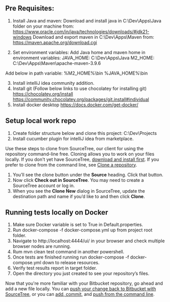## Pre Requisites:
1. Install Java and maven:
Download and install java in C:\Dev\Apps\Java folder on your machine from: https://www.oracle.com/in/java/technologies/downloads/#jdk21-windows
Download and export maven in C:\Dev\Apps\Maven from: https://maven.apache.org/download.cgi

2. Set environment variables:
Add Java home and maven home in environment variables:
JAVA_HOME: C:\Dev\Apps\Java
M2_HOME: C:\Dev\Apps\Maven\apache-maven-3.9.6

Add below in path variable:
%M2_HOME%\bin
%JAVA_HOME%\bin

3. Install intelliJ idea community addition.
4. Install git (Follow below links to use chocolatey for installing git)
https://chocolatey.org/install
https://community.chocolatey.org/packages/git.install#individual
5. Install docker desktop
https://docs.docker.com/get-docker/

## Setup local work repo
1. Create folder structure below and clone this project:
C:\Dev\Projects
2. Install cucumber plugin for intelliJ idea from marketplace.

Use these steps to clone from SourceTree, our client for using the repository command-line free. Cloning allows you to work on your files locally. If you don't yet have SourceTree, [download and install first](https://www.sourcetreeapp.com/). If you prefer to clone from the command line, see [Clone a repository](https://confluence.atlassian.com/x/4whODQ).

1. You’ll see the clone button under the **Source** heading. Click that button.
2. Now click **Check out in SourceTree**. You may need to create a SourceTree account or log in.
3. When you see the **Clone New** dialog in SourceTree, update the destination path and name if you’d like to and then click **Clone**.

## Running tests locally on Docker
1. Make sure Docker variable is set to True in Default.properties.
2. Run docker-compose -f docker-compose.yml up from project root folder.
3. Navigate to http://localhost:4444/ui/ in your browser and check multiple browser nodes are running.
4. Rum mvn clean test command in another powershell.
5. Once tests are finished running run docker-compose -f docker-compose.yml down to release resources.
6. Verify test results report in target folder.
4. Open the directory you just created to see your repository’s files.

Now that you're more familiar with your Bitbucket repository, go ahead and add a new file locally. You can [push your change back to Bitbucket with SourceTree](https://confluence.atlassian.com/x/iqyBMg), or you can [add, commit,](https://confluence.atlassian.com/x/8QhODQ) and [push from the command line](https://confluence.atlassian.com/x/NQ0zDQ).
